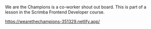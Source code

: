 We are the Champions is a co-worker shout out board. This is part of a lesson in the Scrimba Frontend Developer course.


https://wearethechampions-351329.netlify.app/
